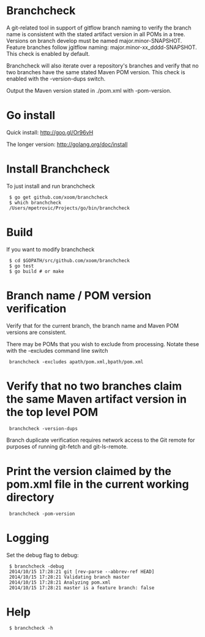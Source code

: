Branchcheck
===========

A git-related tool in support of gitflow branch naming to verify
the branch name is consistent with the stated artifact version in
all POMs in a tree.  Versions on branch develop must be named
major.minor-SNAPSHOT.  Feature branches follow jgitflow naming:
major.minor-xx_dddd-SNAPSHOT.  This check is enabled by default.

Branchcheck will also iterate over a repository's branches and
verify that no two branches have the same stated Maven POM version.
This check is enabled with the -version-dups switch.

Output the Maven version stated in ./pom.xml with -pom-version.

Go install
==========

Quick install:  http://goo.gl/Or96vH

The longer version:  http://golang.org/doc/install

Install Branchcheck
===================

To just install and run branchcheck

     $ go get github.com/xoom/branchcheck
     $ which branchcheck
     /Users/mpetrovic/Projects/go/bin/branchcheck

Build
=====

If you want to modify branchcheck

     $ cd $GOPATH/src/github.com/xoom/branchcheck
     $ go test
     $ go build # or make

Branch name / POM version verification
======================================

Verify that for the current branch, the branch name and Maven POM versions are consistent.

There may be POMs that you wish to exclude from processing.  Notate these with the -excludes command 
line switch

     branchcheck -excludes apath/pom.xml,bpath/pom.xml

Verify that no two branches claim the same Maven artifact version in the top level POM
======================================================================================

     branchcheck -version-dups

Branch duplicate verification requires network access to the Git remote for purposes of running git-fetch and git-ls-remote.

Print the version claimed by the pom.xml file in the current working directory
==============================================================================

     branchcheck -pom-version

Logging
=======

Set the debug flag to debug:

     $ branchcheck -debug
     2014/10/15 17:28:21 git [rev-parse --abbrev-ref HEAD]
     2014/10/15 17:28:21 Validating branch master
     2014/10/15 17:28:21 Analyzing pom.xml
     2014/10/15 17:28:21 master is a feature branch: false

Help
====

     $ branchcheck -h
